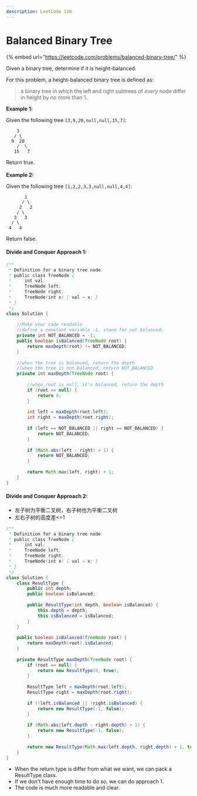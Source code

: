 ```yaml
---
description: LeetCode 110
---
```


# Balanced Binary Tree

{% embed url="https://leetcode.com/problems/balanced-binary-tree/" %}

Given a binary tree, determine if it is height-balanced.

For this problem, a height-balanced binary tree is defined as:

> a binary tree in which the left and right subtrees of _every_ node differ in height by no more than 1.

**Example 1:**

Given the following tree `[3,9,20,null,null,15,7]`:

```
    3
   / \
  9  20
    /  \
   15   7
```

Return true.\
\
**Example 2:**

Given the following tree `[1,2,2,3,3,null,null,4,4]`:

```
       1
      / \
     2   2
    / \
   3   3
  / \
 4   4
```

Return false.

#### Divide and Conquer Approach 1:

```java
/**
 * Definition for a binary tree node.
 * public class TreeNode {
 *     int val;
 *     TreeNode left;
 *     TreeNode right;
 *     TreeNode(int x) { val = x; }
 * }
 */
class Solution {
    
    //Make your code readable
    //define a constant variable -1, stand for not balanced;
    private int NOT_BALANCED = -1;
    public boolean isBalanced(TreeNode root) {
        return maxDepth(root) != NOT_BALANCED;
    }
    
    //when the tree is balanced, return the depth
    //when the tree is not balanced, return NOT_BALANCED
    private int maxDepth(TreeNode root) {
        
        //when root is null, it's balanced, return the depth
        if (root == null) {
            return 0;
        }
        
        int left = maxDepth(root.left);
        int right = maxDepth(root.right);
        
        if (left == NOT_BALANCED || right == NOT_BALANCED) {
            return NOT_BALANCED;
        }
        
        if (Math.abs(left - right) > 1) {
            return NOT_BALANCED;
        }
        
        return Math.max(left, right) + 1;
    }
}
```

#### Divide and Conquer Approach 2:

* 左子树为平衡二叉树，右子树也为平衡二叉树
* 左右子树的高度差<=1

```java
/**
 * Definition for a binary tree node.
 * public class TreeNode {
 *     int val;
 *     TreeNode left;
 *     TreeNode right;
 *     TreeNode(int x) { val = x; }
 * }
 */
class Solution {
    class ResultType {
        public int depth;
        public boolean isBalanced;
        
        public ResultType(int depth, boolean isBalanced) {
            this.depth = depth;
            this.isBalanced = isBalanced;
        }
    }
    
    public boolean isBalanced(TreeNode root) {
        return maxDepth(root).isBalanced;
    }
    
    private ResultType maxDepth(TreeNode root) {
        if (root == null) {
            return new ResultType(0, true);
        }
        
        ResultType left = maxDepth(root.left);
        ResultType right = maxDepth(root.right);
        
        if (!left.isBalanced || !right.isBalanced) {
            return new ResultType(-1, false);
        }
        
        if (Math.abs(left.depth - right.depth) > 1) {
            return new ResultType(-1, false);
        }
        
        return new ResultType(Math.max(left.depth, right.depth) + 1, true);
    }
}
```

* When the return type is differ from what we want, we can pack a ResultType class.
* If we don't have enough time to do so, we can do approach 1.
* The code is much more readable and clear.
